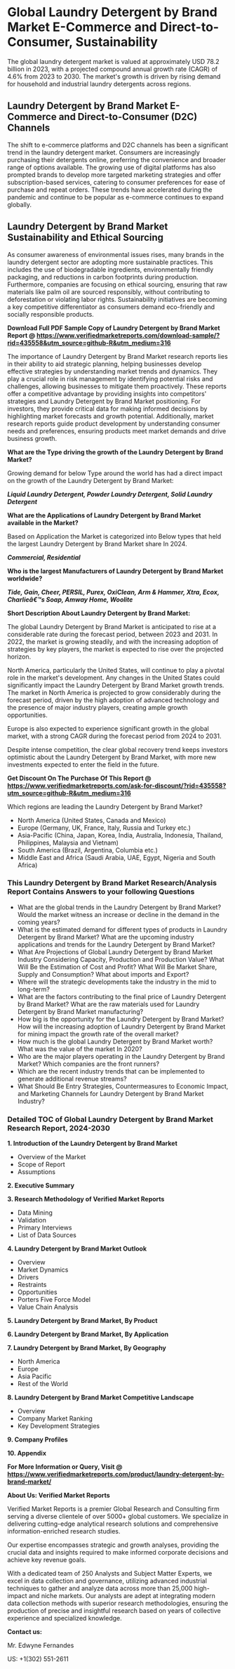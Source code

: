 <h1>Global Laundry Detergent by Brand Market E-Commerce and Direct-to-Consumer, Sustainability</h1><p class=""><p>The global laundry detergent market is valued at approximately USD 78.2 billion in 2023, with a projected compound annual growth rate (CAGR) of 4.6% from 2023 to 2030. The market's growth is driven by rising demand for household and industrial laundry detergents across regions.</p><h2>Laundry Detergent by Brand Market E-Commerce and Direct-to-Consumer (D2C) Channels</h2><p>The shift to e-commerce platforms and D2C channels has been a significant trend in the laundry detergent market. Consumers are increasingly purchasing their detergents online, preferring the convenience and broader range of options available. The growing use of digital platforms has also prompted brands to develop more targeted marketing strategies and offer subscription-based services, catering to consumer preferences for ease of purchase and repeat orders. These trends have accelerated during the pandemic and continue to be popular as e-commerce continues to expand globally.</p><h2>Laundry Detergent by Brand Market Sustainability and Ethical Sourcing</h2><p>As consumer awareness of environmental issues rises, many brands in the laundry detergent sector are adopting more sustainable practices. This includes the use of biodegradable ingredients, environmentally friendly packaging, and reductions in carbon footprints during production. Furthermore, companies are focusing on ethical sourcing, ensuring that raw materials like palm oil are sourced responsibly, without contributing to deforestation or violating labor rights. Sustainability initiatives are becoming a key competitive differentiator as consumers demand eco-friendly and socially responsible products.</p></p><p class=""><strong>Download Full PDF Sample Copy of Laundry Detergent by Brand Market Report @ <a href="https://www.verifiedmarketreports.com/download-sample/?rid=435558&utm_source=github-R&utm_medium=316" target="_blank">https://www.verifiedmarketreports.com/download-sample/?rid=435558&utm_source=github-R&utm_medium=316</a></strong></p><p>The importance of&nbsp;Laundry Detergent by Brand Market research reports lies in their ability to aid strategic planning, helping businesses develop effective strategies by understanding market trends and dynamics. They play a crucial role in risk management by identifying potential risks and challenges, allowing businesses to mitigate them proactively. These reports offer a competitive advantage by providing insights into competitors' strategies and Laundry Detergent by Brand Market positioning. For investors, they provide critical data for making informed decisions by highlighting market forecasts and growth potential. Additionally, market research reports guide product development by understanding consumer needs and preferences, ensuring products meet market demands and drive business growth.</p><p><strong>What are the&nbsp;Type driving the growth of the Laundry Detergent by Brand Market?</strong></p><p id="" class="">Growing demand for below Type around the world has had a direct impact on the growth of the Laundry Detergent by Brand Market:</p><p class=""><em><strong>Liquid Laundry Detergent, Powder Laundry Detergent, Solid Laundry Detergent</strong></em></p><p class=""><strong>What are the&nbsp;Applications&nbsp;of Laundry Detergent by Brand Market available in the Market?</strong></p><p id="" class="">Based on Application the Market is categorized into Below types that held the largest Laundry Detergent by Brand Market share In 2024.</p><p class=""><em><strong>Commercial, Residential</strong></em></p><p class=""><strong>Who is the largest Manufacturers of Laundry Detergent by Brand Market worldwide?</strong></p><p><em><strong>Tide, Gain, Cheer, PERSIL, Purex, OxiClean, Arm & Hammer, Xtra, Ecox, Charlieâ€™s Soap, Amway Home, Woolite</strong></em></p><p id="" class=""><strong>Short Description About Laundry Detergent by Brand Market:</strong></p><p>The global Laundry Detergent by Brand Market is anticipated to rise at a considerable rate during the forecast period, between 2023 and 2031. In 2022, the market is growing steadily, and with the increasing adoption of strategies by key players, the market is expected to rise over the projected horizon.</p><p>North America, particularly the United States, will continue to play a pivotal role in the market's development. Any changes in the United States could significantly impact the Laundry Detergent by Brand Market growth trends. The market in North America is projected to grow considerably during the forecast period, driven by the high adoption of advanced technology and the presence of major industry players, creating ample growth opportunities.</p><p>Europe is also expected to experience significant growth in the global market, with a strong CAGR during the forecast period from 2024 to 2031.</p><p>Despite intense competition, the clear global recovery trend keeps investors optimistic about the Laundry Detergent by Brand Market, with more new investments expected to enter the field in the future.</p><p id="" class=""><strong>Get Discount On The Purchase Of This Report @ <a href="https://www.verifiedmarketreports.com/ask-for-discount/?rid=435558?utm_source=github-R&utm_medium=316" target="_blank">https://www.verifiedmarketreports.com/ask-for-discount/?rid=435558?utm_source=github-R&utm_medium=316</a></strong></p><p class="">Which regions are leading the Laundry Detergent by Brand Market?</p><ul><li>North America (United States, Canada and Mexico)</li><li>Europe (Germany, UK, France, Italy, Russia and Turkey etc.)</li><li>Asia-Pacific (China, Japan, Korea, India, Australia, Indonesia, Thailand, Philippines, Malaysia and Vietnam)</li><li>South America (Brazil, Argentina, Columbia etc.)</li><li>Middle East and Africa (Saudi Arabia, UAE, Egypt, Nigeria and South Africa)</li></ul><h3 id="" class="">This Laundry Detergent by Brand Market Research/Analysis Report Contains Answers to your following Questions</h3><ul><li>What are the global trends in the Laundry Detergent by Brand Market? Would the market witness an increase or decline in the demand in the coming years?</li><li>What is the estimated demand for different types of products in Laundry Detergent by Brand Market? What are the upcoming industry applications and trends for the Laundry Detergent by Brand Market?</li><li>What Are Projections of Global Laundry Detergent by Brand Market Industry Considering Capacity, Production and Production Value? What Will Be the Estimation of Cost and Profit? What Will Be Market Share, Supply and Consumption? What about imports and Export?</li><li>Where will the strategic developments take the industry in the mid to long-term?</li><li>What are the factors contributing to the final price of Laundry Detergent by Brand Market? What are the raw materials used for Laundry Detergent by Brand Market manufacturing?</li><li>How big is the opportunity for the Laundry Detergent by Brand Market? How will the increasing adoption of Laundry Detergent by Brand Market for mining impact the growth rate of the overall market?</li><li>How much is the global Laundry Detergent by Brand Market worth? What was the value of the market In 2020?</li><li>Who are the major players operating in the Laundry Detergent by Brand Market? Which companies are the front runners?</li><li>Which are the recent industry trends that can be implemented to generate additional revenue streams?</li><li>What Should Be Entry Strategies, Countermeasures to Economic Impact, and Marketing Channels for Laundry Detergent by Brand Market Industry?</li></ul><h3 id="" class="">Detailed TOC of Global Laundry Detergent by Brand Market Research Report, 2024-2030</h3><p id="" class=""><strong>1. Introduction of the Laundry Detergent by Brand Market</strong></p><ul><li>Overview of the Market</li><li>Scope of Report</li><li>Assumptions</li></ul><p id="" class=""><strong>2. Executive Summary</strong></p><p id="" class=""><strong>3. Research Methodology of Verified Market Reports</strong></p><ul><li>Data Mining</li><li>Validation</li><li>Primary Interviews</li><li>List of Data Sources</li></ul><p id="" class=""><strong>4. Laundry Detergent by Brand Market Outlook</strong></p><ul><li>Overview</li><li>Market Dynamics</li><li>Drivers</li><li>Restraints</li><li>Opportunities</li><li>Porters Five Force Model</li><li>Value Chain Analysis</li></ul><p id="" class=""><strong>5. Laundry Detergent by Brand Market, By Product</strong></p><p id="" class=""><strong>6. Laundry Detergent by Brand Market, By Application</strong></p><p id="" class=""><strong>7. Laundry Detergent by Brand Market, By Geography</strong></p><ul><li>North America</li><li>Europe</li><li>Asia Pacific</li><li>Rest of the World</li></ul><p id="" class=""><strong>8. Laundry Detergent by Brand Market Competitive Landscape</strong></p><ul><li>Overview</li><li>Company Market Ranking</li><li>Key Development Strategies</li></ul><p id="" class=""><strong>9. Company Profiles</strong></p><p id="" class=""><strong>10. Appendix</strong></p><p id="" class=""><strong>For More Information or Query, Visit @ <a href="https://www.verifiedmarketreports.com/product/laundry-detergent-by-brand-market/" target="_blank">https://www.verifiedmarketreports.com/product/laundry-detergent-by-brand-market/</a></strong></p><p id="" class=""><strong>About Us: Verified Market Reports</strong></p><p id="" class="">Verified Market Reports is a premier Global Research and Consulting firm serving a diverse clientele of over 5000+ global customers. We specialize in delivering cutting-edge analytical research solutions and comprehensive information-enriched research studies.</p><p id="" class="">Our expertise encompasses strategic and growth analyses, providing the crucial data and insights required to make informed corporate decisions and achieve key revenue goals.</p><p id="" class="">With a dedicated team of 250 Analysts and Subject Matter Experts, we excel in data collection and governance, utilizing advanced industrial techniques to gather and analyze data across more than 25,000 high-impact and niche markets. Our analysts are adept at integrating modern data collection methods with superior research methodologies, ensuring the production of precise and insightful research based on years of collective experience and specialized knowledge.</p><p id="" class=""><strong>Contact us:</strong></p><p id="" class="">Mr. Edwyne Fernandes</p><p id="" class="">US: +1(302) 551-2611</p>